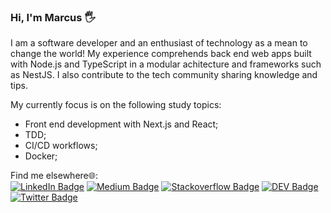 ### Hi, I'm Marcus 🖐

I am a software developer and an enthusiast of technology as a mean to change the world! My experience comprehends back end web apps built with Node.js and TypeScript in a modular achitecture and frameworks such as NestJS. I also contribute to the tech community sharing knowledge and tips.

My currently focus is on the following study topics: 

- Front end development with Next.js and React;
- TDD;
- CI/CD workflows;
- Docker;

Find me elsewhere🌐:<br/>
[![LinkedIn Badge](https://img.shields.io/badge/LinkedIn-0077B5?style=flat&logo=linkedin&logoColor=white)](https://www.linkedin.com/in/marcus-castanho/)
[![Medium Badge](https://img.shields.io/badge/Medium-12100E?style=flat&logo=medium&logoColor=white)](https://medium.com/@marcus-castanho)
[![Stackoverflow Badge](https://img.shields.io/badge/Stack_Overflow-FE7A16?style=flat&logo=stack-overflow&logoColor=white)](https://stackoverflow.com/users/14689203/marcus-castanho)
[![DEV Badge](https://img.shields.io/badge/dev.to-0A0A0A?style=flat&logo=dev.to&logoColor=white)](https://dev.to/marcus_castanho)
[![Twitter Badge](https://img.shields.io/badge/Twitter-1DA1F2?style=flat&logo=twitter&logoColor=white)](https://twitter.com/marcus_castanho)

